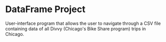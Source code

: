 # DataFrame Project
User-interface program that allows the user to navigate through a CSV file containing data of all Divvy (Chicago's Bike Share program) trips in Chicago.
